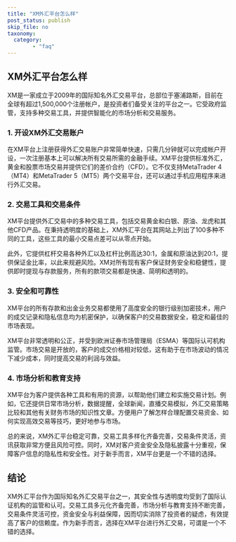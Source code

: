 ```yaml
---
title: "XM外汇平台怎么样"
post_status: publish
skip_file: no
taxonomy:
  category:
        - "faq"
---
```


## XM外汇平台怎么样

XM是一家成立于2009年的国际知名外汇交易平台，总部位于塞浦路斯，目前在全球有超过1,500,000个注册帐户，是投资者们备受关注的平台之一。它受政府监管，支持多种交易工具，并提供智能化的市场分析和交易服务。

### 1\. 开设XM外汇交易账户

在XM平台上注册获得外汇交易账户非常简单快速，只需几分钟就可以完成帐户开设，一次注册基本上可以解决所有交易所需的金融手续。XM平台提供标准外汇，黄金和股票市场交易并提供它们的差价合约（CFD）。它不仅支持MetaTrader 4（MT4）和MetaTrader 5（MT5）两个交易平台，还可以通过手机应用程序来进行外汇交易。

### 2\. 交易工具和交易条件

XM平台提供外汇交易中的多种交易工具，包括交易黄金和白银、原油、龙虎和其他CFD产品。在秉持透明度的基础上，XM外汇平台在其网站上列出了100多种不同的工具，这些工具的最小交易点差可以从零点开始。

此外，它提供杠杆交易各种外汇以及杠杆比例高达30:1，金属和原油达到20:1，提供保证金比率，以此来规避风险。XM对所有现有客户保证财务安全和稳健性，提供即时提现与存款服务，所有的款项交易都是快速、简明和透明的。

### 3\. 安全和可靠性

XM平台的所有存款和出金业务交易都使用了高度安全的银行级别加密技术，用户的成交记录和隐私信息均为机密保护，以确保客户的交易数据安全，稳定和最佳的市场表现。

XM平台非常透明和公正，并受到欧洲证券市场管理局（ESMA）等国际认可机构监管。市场交易是开放的，客户的成交价格相对较低，这有助于在市场波动的情况下减少成本，同时提高交易的利润与效益。

### 4\. 市场分析和教育支持

XM平台为客户提供各种工具和有用的资源，以帮助他们建立和实施交易计划。例如，它还提供日常市场分析，数据提醒，全球新闻，直播交易模拟，外汇交易策略比较和其他有关财务市场的知识性文章。方便用户了解怎样合理配置交易资金、如何实现高效交易等技巧，更好地参与市场。

总的来说，XM外汇平台稳定可靠，交易工具多样化齐备完善，交易条件灵活，资讯获取非常方便且风险可控。同时，XM对客户资金安全及隐私披露十分重视，保障客户信息的隐私性和安全性。对于新手而言，XM平台更是一个不错的选择。

## 结论

XM外汇平台作为国际知名外汇交易平台之一，其安全性与透明度均受到了国际认证机构的监管和认可。交易工具多元化齐备完善，市场分析与教育支持不断完善，交易条件灵活可控，资金安全与利益保障，因而切实消除了投资者的疑虑，有效提高了客户的信赖度。作为新手而言，选择在XM平台进行外汇交易，可谓是一个不错的选择。
